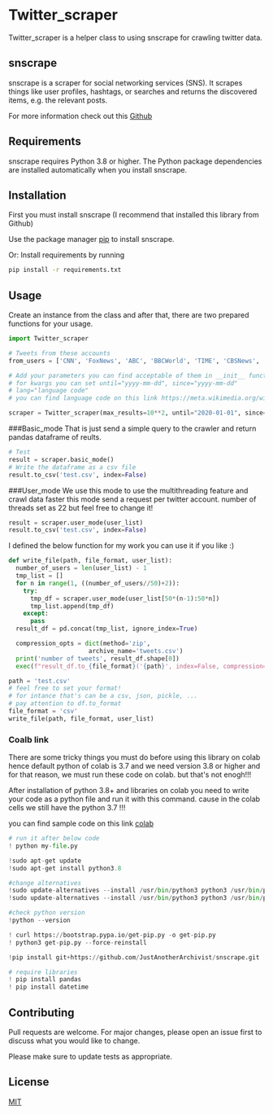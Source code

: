# Twitter_scraper

Twitter_scraper is a helper class to using snscrape for crawling twitter data.

## snscrape

snscrape is a scraper for social networking services (SNS). It scrapes things like user profiles, hashtags, or searches and returns the discovered items, e.g. the relevant posts.

For more information check out this [Github](https://github.com/JustAnotherArchivist/snscrape)

## Requirements
snscrape requires Python 3.8 or higher. The Python package dependencies are installed automatically when you install snscrape.

## Installation

First you must install snscrape (I recommend that installed this library from Github)

Use the package manager [pip](https://pip.pypa.io/en/stable/) to install snscrape.

Or:
Install requirements by running 
```bash
pip install -r requirements.txt
```


## Usage
Create an instance from the class and after that, there are two prepared functions for your usage.

```python
import Twitter_scraper

# Tweets from these accounts
from_users = ['CNN', 'FoxNews', 'ABC', 'BBCWorld', 'TIME', 'CBSNews', 'NBCNews', 'MSNBC','nytimes','washingtonpost']

# Add your parameters you can find acceptable of them in __init__ function
# for kwargs you can set until="yyyy-mm-dd", since="yyyy-mm-dd"
# lang="language code" 
# you can find language code on this link https://meta.wikimedia.org/wiki/Template:List_of_language_names_ordered_by_code

scraper = Twitter_scraper(max_results=10**2, until="2020-01-01", since="2019-01-01", lang="en", from_users=from_users, with_replies=False)

```

###Basic_mode
That is just send a simple query to the crawler and return pandas dataframe of reults.

```python
# Test
result = scraper.basic_mode()
# Write the dataframe as a csv file
result.to_csv('test.csv', index=False)

```

###User_mode
We use this mode to use the multithreading feature and crawl data faster
this mode send a request per twitter account. number of threads set as 22 but feel free to change it!

```python
result = scraper.user_mode(user_list)
result.to_csv('test.csv', index=False)
```
I defined the below function for my work you can use it if you like :)

```python
def write_file(path, file_format, user_list):
  number_of_users = len(user_list) - 1
  tmp_list = []
  for n in range(1, ((number_of_users//50)+2)):
    try:
      tmp_df = scraper.user_mode(user_list[50*(n-1):50*n])
      tmp_list.append(tmp_df)
    except:
      pass
  result_df = pd.concat(tmp_list, ignore_index=True)

  compression_opts = dict(method='zip',
                      archive_name='tweets.csv')
  print('number of tweets', result_df.shape[0])
  exec(f"result_df.to_{file_format}('{path}', index=False, compression=compression_opts)")

path = 'test.csv'
# feel free to set your format!
# for intance that's can be a csv, json, pickle, ...
# pay attention to df.to_format
file_format = 'csv'
write_file(path, file_format, user_list)

```
### Coalb link
There are some tricky things you must do before using this library on colab
hence default python of colab is 3.7 and we need version 3.8 or higher and for that reason, we must run these code on colab. but that's not enogh!!!


After installation of python 3.8+ and libraries on colab you need to write your code as a python file and run it with this command. cause in the colab cells we still have the python 3.7 !!!

you can find sample code on this link [colab](https://colab.research.google.com/drive/18jcZ9GGw033ZwxSO8rB5iGawKQWwAGU2?usp=sharing)

```python
# run it after below code
! python my-file.py
```

```python
!sudo apt-get update 
!sudo apt-get install python3.8

#change alternatives
!sudo update-alternatives --install /usr/bin/python3 python3 /usr/bin/python3.7 1
!sudo update-alternatives --install /usr/bin/python3 python3 /usr/bin/python3.8 2

#check python version
!python --version

! curl https://bootstrap.pypa.io/get-pip.py -o get-pip.py 
! python3 get-pip.py --force-reinstall 

!pip install git+https://github.com/JustAnotherArchivist/snscrape.git

# require libraries
! pip install pandas 
! pip install datetime

```


## Contributing
Pull requests are welcome. For major changes, please open an issue first to discuss what you would like to change.

Please make sure to update tests as appropriate.

## License
[MIT](https://choosealicense.com/licenses/mit/)
